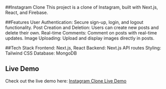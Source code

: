 ##Instagram Clone
This project is a clone of Instagram, built with Next.js, React, and Firebase.

##Features
User Authentication: Secure sign-up, login, and logout functionality.
Post Creation and Deletion: Users can create new posts and delete their own.
Real-time Comments: Comment on posts with real-time updates.
Image Uploading: Upload and display images directly in posts.

##Tech Stack
Frontend: Next.js, React
Backend: Next.js API routes
Styling: Tailwind CSS
Database: MongoDB

## Live Demo
Check out the live demo here:
[Instagram Clone Live Demo](https://instagram-clone-next-git-main-khadir-salims-projects.vercel.app/)
